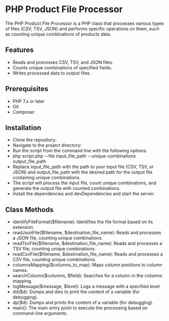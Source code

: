 # PHP Product File Processor
The PHP Product File Processor is a PHP class that processes various types of files (CSV, TSV, JSON) and performs specific operations on them, such as counting unique combinations of products data.

## Features

- Reads and processes CSV, TSV, and JSON files.
- Counts unique combinations of specified fields.
- Writes processed data to output files.

## Prerequisites
- PHP 7.x or later
- Git
- Composer

## Installation

- Clone the repository:
- Navigate to the project directory:
- Run the script from the command line with the following options:
- php script.php --file input_file_path --unique-combinations output_file_path
- Replace input_file_path with the path to your input file (CSV, TSV, or JSON) and output_file_path with the desired path for the output file containing unique combinations.
- The script will process the input file, count unique combinations, and generate the output file with counted combinations.
- Install the dependencies and devDependencies and start the server.

## Class Methods
- identifyFileFormat($filename): Identifies the file format based on its extension.
- readJsonFile($filename, $destination_file_name): Reads and processes a JSON file, counting unique combinations.
- readTsvFile($filename, $destination_file_name): Reads and processes a TSV file, counting unique combinations.
- readCsvFile($filename, $destination_file_name): Reads and processes a CSV file, counting unique combinations.
- columnsMapping($columns_to_map): Maps column positions to column names.
- searchColumn($columns, $field): Searches for a column in the columns mapping.
- logMessage($message, $level): Logs a message with a specified level.
- dd($d): Dumps and dies to print the content of a variable (for debugging).
- dp($d): Dumps and prints the content of a variable (for debugging).
- main(): The main entry point to execute the processing based on command-line arguments.

